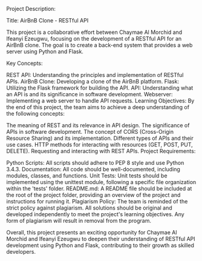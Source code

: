Project Description:

Title: AirBnB Clone - RESTful API

This project is a collaborative effort between Chaymae Al Morchid and Ifeanyi Ezeugwu, focusing on the development of a RESTful API for an AirBnB clone. The goal is to create a back-end system that provides a web server using Python and Flask.

Key Concepts:

REST API: Understanding the principles and implementation of RESTful APIs.
AirBnB Clone: Developing a clone of the AirBnB platform.
Flask: Utilizing the Flask framework for building the API.
API: Understanding what an API is and its significance in software development.
Webserver: Implementing a web server to handle API requests.
Learning Objectives:
By the end of this project, the team aims to achieve a deep understanding of the following concepts:

The meaning of REST and its relevance in API design.
The significance of APIs in software development.
The concept of CORS (Cross-Origin Resource Sharing) and its implementation.
Different types of APIs and their use cases.
HTTP methods for interacting with resources (GET, POST, PUT, DELETE).
Requesting and interacting with REST APIs.
Project Requirements:

Python Scripts: All scripts should adhere to PEP 8 style and use Python 3.4.3.
Documentation: All code should be well-documented, including modules, classes, and functions.
Unit Tests: Unit tests should be implemented using the unittest module, following a specific file organization within the 'tests' folder.
README.md: A README file should be included at the root of the project folder, providing an overview of the project and instructions for running it.
Plagiarism Policy:
The team is reminded of the strict policy against plagiarism. All solutions should be original and developed independently to meet the project's learning objectives. Any form of plagiarism will result in removal from the program.


Overall, this project presents an exciting opportunity for Chaymae Al Morchid and Ifeanyi Ezeugwu to deepen their understanding of RESTful API development using Python and Flask, contributing to their growth as skilled developers.